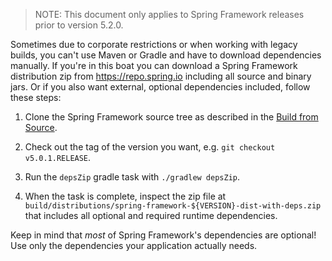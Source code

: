 > NOTE: This document only applies to Spring Framework releases prior to version 5.2.0.

Sometimes due to corporate restrictions or when working with legacy builds, you can't use Maven or Gradle and have to download dependencies manually. If you're in this boat you can download a Spring Framework distribution zip from https://repo.spring.io including all source and binary jars. Or if you also want external, optional dependencies included, follow these steps:

1. Clone the Spring Framework source tree as described in the [Build from Source](https://github.com/spring-projects/spring-framework/wiki/Build-from-Source).

1. Check out the tag of the version you want, e.g. `git checkout v5.0.1.RELEASE`.

1. Run the `depsZip` gradle task with `./gradlew depsZip`.

1. When the task is complete, inspect the zip file at `build/distributions/spring-framework-${VERSION}-dist-with-deps.zip` that includes all optional and required runtime dependencies.

Keep in mind that _most_ of Spring Framework's dependencies are optional! Use only the dependencies your application actually needs.

